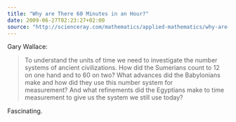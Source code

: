```yaml
---
title: "Why are There 60 Minutes in an Hour?"
date: 2009-06-27T02:23:27+02:00
source: "http://scienceray.com/mathematics/applied-mathematics/why-are-there-60-minutes-in-an-hour/"
---
```


Gary Wallace:

> To understand the units of time we need to investigate the number systems of ancient civilizations. How did the Sumerians count to 12 on one hand and to 60 on two? What advances did the Babylonians make and how did they use this number system for measurement? And what refinements did the Egyptians make to time measurement to give us the system we still use today?

Fascinating.
